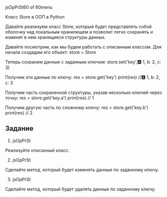 
jsOpPrSt60 of 60menu

Класс Store в ООП в Python

Давайте реализуем класс Store, который будет представлять собой оболочку над локальным хранилищем и позволит легко сохранять и изменят в нем хранящиеся структуры данных.

Давайте посмотрим, как мы будем работать с описанным классом. Для начала создадим его объект:
 store = Store 

Теперь сохраним данные с заданным ключом:
store.set('key',:a: 1, b: 2, c: 3) 

Получим эти данные по ключу:
 res = store.get('key') 
print(res)  //:a: 1, b: 2, c: 3

Получим часть сохраненной структуры, указав несколько ключей через точку:
 res = store.get('key.a') 
print(res)  // 1

Получим другую часть по сложному ключу:
 res = store.get('key.b') 
print(res)  // 2

## Задание

1. jsOpPrSt

Реализуйте описанный класс.

2. jsOpPrSt

Сделайте метод, который будет изменять данные по заданному ключу.

3. jsOpPrSt

Сделайте метод, который будет удалять данные по заданному ключу.

